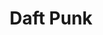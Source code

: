 ---
title: "Daft Punk"
summary: "Daft Punk were a French electronic music duo formed in 1993 in Paris by Thomas Bangalter and Guy-Manuel de Homem-Christo. They achieved popularity in the late 1990s as part of the French house movement, combining elements of house music with funk, disco, techno, rock and synth-pop. They garnered acclaim and commercial success and are regarded as one of the most influential acts in dance music.
Daft Punk formed after their indie rock band, Darlin', disbanded. Their debut studio album, Homework, was released by Virgin Records in 1997 to positive reviews, backed by the singles \"Around the World\" and \"Da Funk\". From 1999, Daft Punk assumed robot personas for public appearances, with helmets, outfits and gloves to disguise their identities; they made few media appearances. They were managed from 1996 to 2008 by Pedro Winter, the head of Ed Banger Records.
Daft Punk's second album, Discovery , had further success, with the hit singles \"One More Time\", \"Digital Love\" and \"Harder, Better, Faster, Stronger\". It became the basis for an animated film, Interstella 5555, supervised by the Japanese artist Leiji Matsumoto. Daft Punk's third album, Human After All , received mixed reviews, though the singles \"Robot Rock\" and \"Technologic\" achieved success in the United Kingdom. Daft Punk directed an avant-garde science-fiction film, Electroma, released in 2006. They toured throughout 2006 and 2007 and released the live album Alive 2007, which won a Grammy Award for Best Electronic/Dance Album; the tour is credited for popularising dance music in North America. Daft Punk composed the score for the 2010 film Tron: Legacy.
In 2013, Daft Punk left Virgin for Columbia Records and released their fourth and final album, Random Access Memories, to acclaim; the lead single, \"Get Lucky\", reached the top 10 in the charts of 27 countries. Random Access Memories won five Grammy Awards in 2014, including Album of the Year and Record of the Year for \"Get Lucky\". In 2016, Daft Punk gained their only number one on the Billboard Hot 100 with \"Starboy\", a collaboration with the Weeknd. In 2015, Rolling Stone ranked them the 12th greatest musical duo of all time. They announced their split in 2021."
image: "daft-punk.jpg"
apple_music_artist_url: "None"
wikipedia_url: "https://en.wikipedia.org/wiki/Daft_Punk"
---